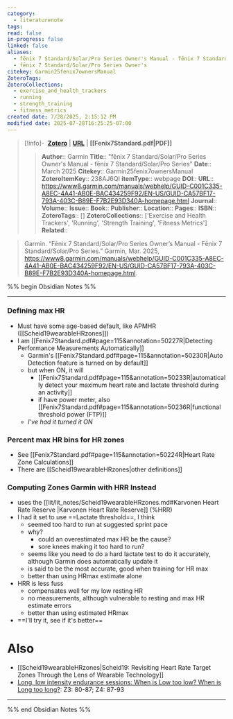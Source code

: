 ```yaml
---
category:
  - literaturenote
tags: 
read: false
in-progress: false
linked: false
aliases:
  - fēnix 7 Standard/Solar/Pro Series Owner's Manual - fēnix 7 Standard/Solar/Pro Series
  - fēnix 7 Standard/Solar/Pro Series Owner's
citekey: Garmin25fenix7ownersManual
ZoteroTags: 
ZoteroCollections:
  - exercise_and_health_trackers
  - running
  - strength_training
  - fitness_metrics
created date: 7/28/2025, 2:15:12 PM
modified date: 2025-07-28T16:25:25-07:00
---
```


> [!info]- &nbsp;[**Zotero**](zotero://select/library/items/238AJ6QI)  | [**URL**](https://www8.garmin.com/manuals/webhelp/GUID-C001C335-A8EC-4A41-AB0E-BAC434259F92/EN-US/GUID-CA57BF17-793A-403C-B89E-F7B2E93D340A-homepage.html) | **[[Fenix7Standard.pdf|PDF]]**
>> **Author**:: Garmin
> **Title**:: "fēnix 7 Standard/Solar/Pro Series Owner's Manual - fēnix 7 Standard/Solar/Pro Series"
> **Date**:: March 2025
> **Citekey**:: Garmin25fenix7ownersManual
> **ZoteroItemKey**:: 238AJ6QI
> **itemType**:: webpage
> **DOI**:: 
> **URL**:: https://www8.garmin.com/manuals/webhelp/GUID-C001C335-A8EC-4A41-AB0E-BAC434259F92/EN-US/GUID-CA57BF17-793A-403C-B89E-F7B2E93D340A-homepage.html
> **Journal**:: 
> **Volume**:: 
> **Issue**:: 
> **Book**:: 
> **Publisher**:: 
> **Location**:: 
> **Pages**:: 
> **ISBN**:: 
> **ZoteroTags**:: []
> **ZoteroCollections**:: ['Exercise and Health Trackers', 'Running', 'Strength Training', 'Fitness Metrics']
> **Related**::

>  Garmin. “Fēnix 7 Standard/Solar/Pro Series Owner’s Manual - Fēnix 7 Standard/Solar/Pro Series.” Garmin, Mar. 2025, https://www8.garmin.com/manuals/webhelp/GUID-C001C335-A8EC-4A41-AB0E-BAC434259F92/EN-US/GUID-CA57BF17-793A-403C-B89E-F7B2E93D340A-homepage.html.

%% begin Obsidian Notes %%
___

### Defining max HR
- Must have some age-based default, like APMHR ([[Scheid19wearableHRzones]])
- I am [[Fenix7Standard.pdf#page=115&annotation=50227R|Detecting Performance Measurements Automatically]]
	- Garmin's [[Fenix7Standard.pdf#page=115&annotation=50230R|Auto Detection feature is turned on by default]]
	- but when ON, it will 
		- [[Fenix7Standard.pdf#page=115&annotation=50233R|automatically detect your maximum heart rate and lactate threshold during an activity]]
		- if have power meter, also [[Fenix7Standard.pdf#page=115&annotation=50236R|functional threshold power (FTP)]]
	- *I've had it turned it ON*
### Percent max HR bins for HR zones
- See [[Fenix7Standard.pdf#page=115&annotation=50224R|Heart Rate Zone Calculations]]
- There are [[Scheid19wearableHRzones|other definitions]]
### Computing Zones Garmin with HRR Instead
- uses the [[lit/lit_notes/Scheid19wearableHRzones.md#Karvonen Heart Rate Reserve |Karvonen Heart Rate Reserve]] (%HRR)
- I had it set to use ==Lactate threshold==, I think
	- seemed too hard to run at suggested sprint pace
	- why?
		- could an overestimated max HR be the cause?
		- sore knees making it too hard to run?
	- seems like you need to do a hard lactate test to do it accurately, although Garmin does automatically update it
	- is said to be the most accurate, good when training for HR max
	- better than using HRmax estimate alone
- HRR is less fuss
	- compensates well for my low resting HR
	- no measurements, although vulnerable to resting and max HR estimate errors
	- better than using estimated HRmax
- ==I'll try it, see if it's better==
# Also
- [[Scheid19wearableHRzones|Scheid19: Revisiting Heart Rate Target Zones Through the Lens of Wearable Technology]] 
- [Long, low intensity endurance sessions: When is Low too low?  When is Long too long?](https://share.evernote.com/note/a689163e-387f-47f8-bbc8-b7f4e592f36d): Z3: 80-87; Z4: 87-93

___
%% end Obsidian Notes %%
